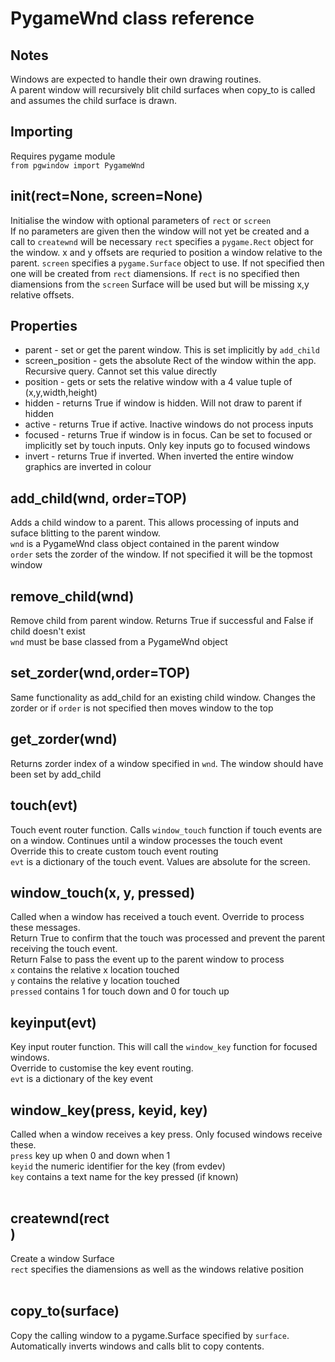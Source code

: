 # PygameWnd class reference
## Notes
Windows are expected to handle their own drawing routines.<br />
A parent window will recursively blit child surfaces when copy_to is called and assumes the child surface is drawn.

## Importing
Requires pygame module<br />
`from pgwindow import PygameWnd`

## __init__(rect=None, screen=None)
Initialise the window with optional parameters of `rect` or `screen`<br />
If no parameters are given then the window will not yet be created and a call to `createwnd` will be necessary
`rect` specifies a `pygame.Rect` object for the window. x and y offsets are requried to position a window relative to the parent.
`screen` specifies a `pygame.Surface` object to use. If not specified then one will be created from `rect` diamensions. 
If `rect` is no specified then diamensions from the `screen` Surface will be used but will be missing x,y relative offsets.

## Properties
* parent - set or get the parent window. This is set implicitly by `add_child`
* screen_position - gets the absolute Rect of the window within the app. Recursive query. Cannot set this value directly
* position - gets or sets the relative window with a 4 value tuple of (x,y,width,height)
* hidden - returns True if window is hidden. Will not draw to parent if hidden
* active - returns True if active. Inactive windows do not process inputs
* focused - returns True if window is in focus. Can be set to focused or implicitly set by touch inputs. Only key inputs go to focused windows
* invert - returns True if inverted. When inverted the entire window graphics are inverted in colour

## add_child(wnd, order=TOP)
Adds a child window to a parent. This allows processing of inputs and suface blitting to the parent window.<br />
`wnd` is a PygameWnd class object contained in the parent window<br />
`order` sets the zorder of the window. If not specified it will be the topmost window

## remove_child(wnd)
Remove child from parent window. Returns True if successful and False if child doesn't exist<br />
`wnd` must be base classed from a PygameWnd object

## set_zorder(wnd,order=TOP)
Same functionality as add_child for an existing child window. Changes the zorder or if `order` is not specified then moves window to the top

## get_zorder(wnd)
Returns zorder index of a window specified in `wnd`. The window should have been set by add_child

## touch(evt)
Touch event router function. Calls `window_touch` function if touch events are on a window. Continues until a window processes the touch event<br />
Override this to create custom touch event routing<br />
`evt` is a dictionary of the touch event. Values are absolute for the screen.

## window_touch(x, y, pressed)
Called when a window has received a touch event. Override to process these messages. <br />
Return True to confirm that the touch was processed and prevent the parent receiving the touch event.<br />
Return False to pass the event up to the parent window to process<br />
`x` contains the relative x location touched<br />
`y` contains the relative y location touched<br />
`pressed` contains 1 for touch down and 0 for touch up

## keyinput(evt)
Key input router function. This will call the `window_key` function for focused windows.<br />
Override to customise the key event routing.<br />
`evt` is a dictionary of the key event

## window_key(press, keyid, key)
Called when a window receives a key press. Only focused windows receive these.<br />
`press` key up when 0 and down when 1<br />
`keyid` the numeric identifier for the key (from evdev)<br />
`key` contains a text name for the key pressed (if known)<br /><br />

## createwnd(rect<br />)
Create a window Surface<br />
`rect` specifies the diamensions as well as the windows relative position<br />
<br />
## copy_to(surface)
Copy the calling window to a pygame.Surface specified by `surface`.<br />
Automatically inverts windows and calls blit to copy contents. 

